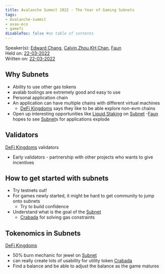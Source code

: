 ```yaml
---
title: Avalanche Summit 2022 - The Year of Gaming Subnets
tags:
- Avalanche-summit
- avax-eco
- gamefi
disableToc: false #no table of contents
---
```


Speaker(s): [Edward Chang](notes/Edward%20Chang.md), [Calvin Zhou](notes/Calvin%20Zhou.md),[KH Chan](notes/KH%20Chan.md), [Faun](notes/Faun.md)     
Held on: [22-03-2022](notes/22-03-2022.md)   
Written on: [22-03-2022](notes/22-03-2022.md)   


## Why Subnets
- Ability to use other gas tokens
- avalab toolings are extremely good and easy to use
- Personal application chain
- An application can have multiple chains with different virtual machines
	- [DeFi Kingdoms](notes/DeFi%20Kingdoms.md) says they like to be able explore non-evm chains
- Open up interesting opportunities like [Liquid Staking](notes/Liquid%20Staking.md) on [Subnet](notes/Subnet.md)
-[Faun](notes/Faun.md) hopes to see [Subnet](notes/Subnet.md)s for applications explode


## Validators
[DeFi Kingdoms](notes/DeFi%20Kingdoms.md) validators
- Early validators - partnership with other projects who wants to give incentives


## How to get started with subnets
- Try testnets out!
- For games newly started, it might be hard to get community to jump onto subnets
	- Try to build confidence
- Understand what is the goal of the [Subnet](notes/Subnet.md)
	- [Crabada](notes/Crabada.md) for solving gas constraints

## Tokenomics in Subnets

[DeFi Kingdoms](notes/DeFi%20Kingdoms.md)
- 50% burn mechanic for jewel on [Subnet](notes/Subnet.md)
- can really create lots of usability for utility token
[Crabada](notes/Crabada.md)
- Find a balance and be able to adjust the balance as the game matures 